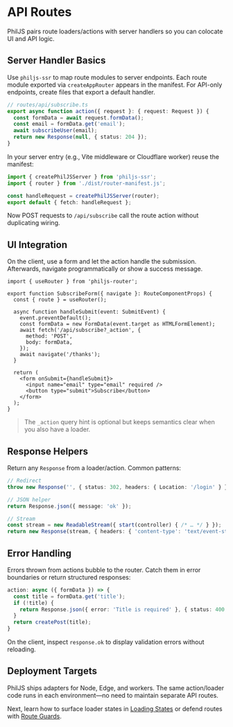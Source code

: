 # API Routes

PhilJS pairs route loaders/actions with server handlers so you can colocate UI and API logic.

## Server Handler Basics

Use `philjs-ssr` to map route modules to server endpoints. Each route module exported via `createAppRouter` appears in the manifest. For API-only endpoints, create files that export a default handler.

```ts
// routes/api/subscribe.ts
export async function action({ request }: { request: Request }) {
  const formData = await request.formData();
  const email = formData.get('email');
  await subscribeUser(email);
  return new Response(null, { status: 204 });
}
```

In your server entry (e.g., Vite middleware or Cloudflare worker) reuse the manifest:

```ts
import { createPhilJSServer } from 'philjs-ssr';
import { router } from './dist/router-manifest.js';

const handleRequest = createPhilJSServer(router);
export default { fetch: handleRequest };
```

Now POST requests to `/api/subscribe` call the route action without duplicating wiring.

## UI Integration

On the client, use a form and let the action handle the submission. Afterwards, navigate programmatically or show a success message.

```tsx
import { useRouter } from 'philjs-router';

export function SubscribeForm({ navigate }: RouteComponentProps) {
  const { route } = useRouter();

  async function handleSubmit(event: SubmitEvent) {
    event.preventDefault();
    const formData = new FormData(event.target as HTMLFormElement);
    await fetch('/api/subscribe?_action', {
      method: 'POST',
      body: formData,
    });
    await navigate('/thanks');
  }

  return (
    <form onSubmit={handleSubmit}>
      <input name="email" type="email" required />
      <button type="submit">Subscribe</button>
    </form>
  );
}
```

> The `_action` query hint is optional but keeps semantics clear when you also have a loader.

## Response Helpers

Return any `Response` from a loader/action. Common patterns:

```ts
// Redirect
throw new Response('', { status: 302, headers: { Location: '/login' } });

// JSON helper
return Response.json({ message: 'ok' });

// Stream
const stream = new ReadableStream({ start(controller) { /* … */ } });
return new Response(stream, { headers: { 'content-type': 'text/event-stream' } });
```

## Error Handling

Errors thrown from actions bubble to the router. Catch them in error boundaries or return structured responses:

```ts
action: async ({ formData }) => {
  const title = formData.get('title');
  if (!title) {
    return Response.json({ error: 'Title is required' }, { status: 400 });
  }
  return createPost(title);
}
```

On the client, inspect `response.ok` to display validation errors without reloading.

## Deployment Targets

PhilJS ships adapters for Node, Edge, and workers. The same action/loader code runs in each environment—no need to maintain separate API routes.

Next, learn how to surface loader states in [Loading States](./loading-states.md) or defend routes with [Route Guards](./route-guards.md).
